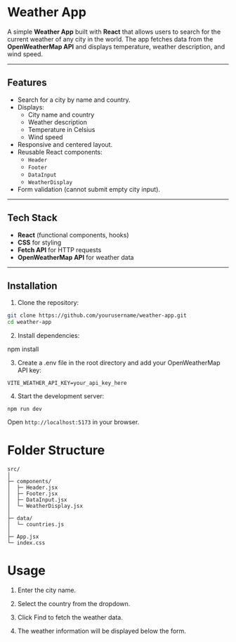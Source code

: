 # Weather App

A simple **Weather App** built with **React** that allows users to search for the current weather of any city in the world. The app fetches data from the **OpenWeatherMap API** and displays temperature, weather description, and wind speed.

---

## Features

- Search for a city by name and country.
- Displays:
  - City name and country
  - Weather description
  - Temperature in Celsius
  - Wind speed
- Responsive and centered layout.
- Reusable React components:
  - `Header`
  - `Footer`
  - `DataInput`
  - `WeatherDisplay`
- Form validation (cannot submit empty city input).

---

## Tech Stack

- **React** (functional components, hooks)
- **CSS** for styling
- **Fetch API** for HTTP requests
- **OpenWeatherMap API** for weather data

---

## Installation

1. Clone the repository:

```bash
git clone https://github.com/yourusername/weather-app.git
cd weather-app
```
2. Install dependencies:

npm install


3. Create a .env file in the root directory and add your OpenWeatherMap API key:
```
VITE_WEATHER_API_KEY=your_api_key_here
```

4. Start the development server:
```
npm run dev
```
Open  ```http://localhost:5173``` in your browser.


# Folder Structure
```
src/
│
├─ components/
│  ├─ Header.jsx
│  ├─ Footer.jsx
│  ├─ DataInput.jsx
│  └─ WeatherDisplay.jsx
│
├─ data/
│  └─ countries.js
│
├─ App.jsx
└─ index.css
```
# Usage

1. Enter the city name.

2. Select the country from the dropdown.

3. Click Find to fetch the weather data.

4. The weather information will be displayed below the form.